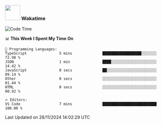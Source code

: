 ### <img src="https://media.giphy.com/media/VgCDAzcKvsR6OM0uWg/giphy.gif" width="50"> Wakatime

  <!--START_SECTION:waka-->
![Code Time](http://img.shields.io/badge/Code%20Time-1%2C463%20hrs%2036%20mins-blue)

📊 **This Week I Spent My Time On** 

```text
💬 Programming Languages: 
TypeScript               5 mins              ██████████████████░░░░░░░   72.98 % 
JSON                     1 min               ████░░░░░░░░░░░░░░░░░░░░░   14.42 % 
JavaScript               0 secs              ██░░░░░░░░░░░░░░░░░░░░░░░   09.14 % 
Other                    0 secs              ░░░░░░░░░░░░░░░░░░░░░░░░░   01.44 % 
HTML                     0 secs              ░░░░░░░░░░░░░░░░░░░░░░░░░   00.92 % 

🔥 Editors: 
VS Code                  7 mins              █████████████████████████   100.00 % 
```


 Last Updated on 28/11/2024 14:02:29 UTC
<!--END_SECTION:waka-->
